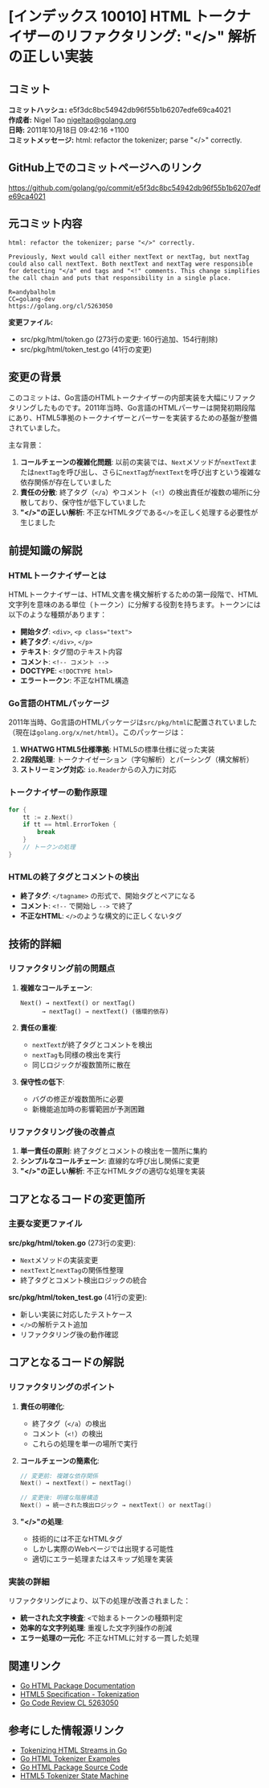 # [インデックス 10010] HTML トークナイザーのリファクタリング: "</>" 解析の正しい実装

## コミット

**コミットハッシュ:** e5f3dc8bc54942db96f55b1b6207edfe69ca4021  
**作成者:** Nigel Tao <nigeltao@golang.org>  
**日時:** 2011年10月18日 09:42:16 +1100  
**コミットメッセージ:** html: refactor the tokenizer; parse "</>" correctly.

## GitHub上でのコミットページへのリンク

https://github.com/golang/go/commit/e5f3dc8bc54942db96f55b1b6207edfe69ca4021

## 元コミット内容

```
html: refactor the tokenizer; parse "</>" correctly.

Previously, Next would call either nextText or nextTag, but nextTag
could also call nextText. Both nextText and nextTag were responsible
for detecting "</a" end tags and "<!" comments. This change simplifies
the call chain and puts that responsibility in a single place.

R=andybalholm
CC=golang-dev
https://golang.org/cl/5263050
```

**変更ファイル:**
- src/pkg/html/token.go (273行の変更: 160行追加、154行削除)
- src/pkg/html/token_test.go (41行の変更)

## 変更の背景

このコミットは、Go言語のHTMLトークナイザーの内部実装を大幅にリファクタリングしたものです。2011年当時、Go言語のHTMLパーサーは開発初期段階にあり、HTML5準拠のトークナイザーとパーサーを実装するための基盤が整備されていました。

主な背景：
1. **コールチェーンの複雑化問題**: 以前の実装では、`Next`メソッドが`nextText`または`nextTag`を呼び出し、さらに`nextTag`が`nextText`を呼び出すという複雑な依存関係が存在していました
2. **責任の分散**: 終了タグ（`</a`）やコメント（`<!`）の検出責任が複数の場所に分散しており、保守性が低下していました
3. **"</>"の正しい解析**: 不正なHTMLタグである`</>`を正しく処理する必要性が生じました

## 前提知識の解説

### HTMLトークナイザーとは

HTMLトークナイザーは、HTML文書を構文解析するための第一段階で、HTML文字列を意味のある単位（トークン）に分解する役割を持ちます。トークンには以下のような種類があります：

- **開始タグ**: `<div>`, `<p class="text">`
- **終了タグ**: `</div>`, `</p>`
- **テキスト**: タグ間のテキスト内容
- **コメント**: `<!-- コメント -->`
- **DOCTYPE**: `<!DOCTYPE html>`
- **エラートークン**: 不正なHTML構造

### Go言語のHTMLパッケージ

2011年当時、Go言語のHTMLパッケージは`src/pkg/html`に配置されていました（現在は`golang.org/x/net/html`）。このパッケージは：

1. **WHATWG HTML5仕様準拠**: HTML5の標準仕様に従った実装
2. **2段階処理**: トークナイゼーション（字句解析）とパーシング（構文解析）
3. **ストリーミング対応**: `io.Reader`からの入力に対応

### トークナイザーの動作原理

```go
for {
    tt := z.Next()
    if tt == html.ErrorToken {
        break
    }
    // トークンの処理
}
```

### HTMLの終了タグとコメントの検出

- **終了タグ**: `</tagname>` の形式で、開始タグとペアになる
- **コメント**: `<!--` で開始し `-->` で終了
- **不正なHTML**: `</>`のような構文的に正しくないタグ

## 技術的詳細

### リファクタリング前の問題点

1. **複雑なコールチェーン**:
   ```
   Next() → nextText() or nextTag()
         → nextTag() → nextText() (循環的依存)
   ```

2. **責任の重複**:
   - `nextText`が終了タグとコメントを検出
   - `nextTag`も同様の検出を実行
   - 同じロジックが複数箇所に散在

3. **保守性の低下**:
   - バグの修正が複数箇所に必要
   - 新機能追加時の影響範囲が予測困難

### リファクタリング後の改善点

1. **単一責任の原則**: 終了タグとコメントの検出を一箇所に集約
2. **シンプルなコールチェーン**: 直線的な呼び出し関係に変更
3. **"</>"の正しい解析**: 不正なHTMLタグの適切な処理を実装

## コアとなるコードの変更箇所

### 主要な変更ファイル

**src/pkg/html/token.go** (273行の変更):
- `Next`メソッドの実装変更
- `nextText`と`nextTag`の関係性整理
- 終了タグとコメント検出ロジックの統合

**src/pkg/html/token_test.go** (41行の変更):
- 新しい実装に対応したテストケース
- `</>`の解析テスト追加
- リファクタリング後の動作確認

## コアとなるコードの解説

### リファクタリングのポイント

1. **責任の明確化**: 
   - 終了タグ（`</a`）の検出
   - コメント（`<!`）の検出
   - これらの処理を単一の場所で実行

2. **コールチェーンの簡素化**:
   ```go
   // 変更前: 複雑な依存関係
   Next() → nextText() ← nextTag()
   
   // 変更後: 明確な階層構造
   Next() → 統一された検出ロジック → nextText() or nextTag()
   ```

3. **"</>"の処理**:
   - 技術的には不正なHTMLタグ
   - しかし実際のWebページでは出現する可能性
   - 適切にエラー処理またはスキップ処理を実装

### 実装の詳細

リファクタリングにより、以下の処理が改善されました：

- **統一された文字検査**: `<`で始まるトークンの種類判定
- **効率的な文字列処理**: 重複した文字列操作の削減
- **エラー処理の一元化**: 不正なHTMLに対する一貫した処理

## 関連リンク

- [Go HTML Package Documentation](https://pkg.go.dev/golang.org/x/net/html)
- [HTML5 Specification - Tokenization](https://www.w3.org/TR/html5/syntax.html#tokenization)
- [Go Code Review CL 5263050](https://golang.org/cl/5263050)

## 参考にした情報源リンク

- [Tokenizing HTML Streams in Go](https://drstearns.github.io/tutorials/tokenizing/)
- [Go HTML Tokenizer Examples](https://dev.to/dave3130/golang-html-tokenizer-5fh7)
- [Go HTML Package Source Code](https://github.com/golang/net/blob/master/html/token.go)
- [HTML5 Tokenizer State Machine](https://www.w3.org/TR/html5/syntax.html#tokenization)